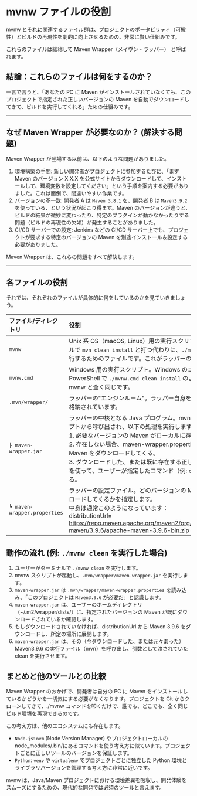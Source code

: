 # mvnw ファイルの役割

mvnw とそれに関連するファイル群は、プロジェクトのポータビリティ（可搬性）とビルドの再現性を劇的に向上させるための、非常に賢い仕組みです。

これらのファイルは総称して Maven Wrapper（メイヴン・ラッパー） と呼ばれます。

## 結論：これらのファイルは何をするのか？

一言で言うと、「あなたの PC に Maven がインストールされていなくても、このプロジェクトで指定された正しいバージョンの Maven を自動でダウンロードしてきて、ビルドを実行してくれる」ための仕組みです。

---

## なぜ Maven Wrapper が必要なのか？ (解決する問題)

Maven Wrapper が登場する以前は、以下のような問題がありました。

1.  環境構築の手間: 新しい開発者がプロジェクトに参加するたびに、「まず Maven のバージョン X.X.X を公式サイトからダウンロードして、インストールして、環境変数を設定してください」という手順を案内する必要がありました。これは面倒で、間違いやすい作業です。
2.  バージョンの不一致: 開発者 A は `Maven 3.8.1` を、開発者 B は `Maven3.9.2`を使っている、という状況が起こり得ます。Maven のバージョンが違うと、ビルドの結果が微妙に変わったり、特定のプラグインが動かなかったりする問題（ビルドの再現性の欠如）が発生することがありました。
3.  CI/CD サーバーでの設定: Jenkins などの CI/CD サーバー上でも、プロジェクトが要求する特定のバージョンの Maven を別途インストール＆設定する必要がありました。

Maven Wrapper は、これらの問題をすべて解決します。

---

## 各ファイルの役割

それでは、それぞれのファイルが具体的に何をしているのかを見ていきましょう。

| ファイル/ディレクトリ        | 役割                                                                                                                                                                                                                                                                                                                                                                                                                       |
| :--------------------------- | :------------------------------------------------------------------------------------------------------------------------------------------------------------------------------------------------------------------------------------------------------------------------------------------------------------------------------------------------------------------------------------------------------------------------- |
| `mvnw`                       | Unix 系 OS（macOS, Linux）用の実行スクリプト。あなたがターミナルで `mvn clean install` と打つ代わりに、`./mvnw clean install` と実行するためのファイルです。これがラッパーの本体です。                                                                                                                                                                                                                                     |
| `mvnw.cmd`                   | Windows 用の実行スクリプト。Windows のコマンドプロンプトや PowerShell で `./mvnw.cmd clean install` のように使います。機能は mvnw と全く同じです。                                                                                                                                                                                                                                                                         |
| `.mvn/wrapper/`              | ラッパーの"エンジンルーム"。ラッパー自身を動かすためのファイルが格納されています。                                                                                                                                                                                                                                                                                                                                         |
| `┣ maven-wrapper.jar`        | ラッパーの中核となる Java プログラム。mvnw や mvnw.cmd スクリプトから呼び出され、以下の処理を実行します。<br>1. 必要なバージョンの Maven がローカルに存在するかチェックする。<br>2. 存在しない場合、maven-wrapper.properties に書かれた URL から Maven をダウンロードしてくる。<br>3. ダウンロードした、または既に存在する正しいバージョンの Maven を使って、ユーザーが指定したコマンド（例: `clean install`）を実行する。 |
| `┗ maven-wrapper.properties` | ラッパーの設定ファイル。どのバージョンの Maven をどこからダウンロードしてくるかを指定します。<br>中身は通常このようになっています：<br>distributionUrl= https://repo.maven.apache.org/maven2/org/apache/maven/apache-maven/3.9.6/apache-maven-3.9.6-bin.zip                                                                                                                                                                |

## 動作の流れ (例: `./mvnw clean` を実行した場合)

1.  ユーザーがターミナルで `./mvnw clean` を実行します。
2.  mvnw スクリプトが起動し、`.mvn/wrapper/maven-wrapper.jar` を実行します。
3.  `maven-wrapper.jar` は `.mvn/wrapper/maven-wrapper.properties` を読み込み、「このプロジェクトは `Maven3.9.6` が必要だ」と認識します。
4.  `maven-wrapper.jar` は、ユーザーのホームディレクトリ（~/.m2/wrapper/dists/）に、指定されたバージョンの Maven が既にダウンロードされているか確認します。
5.  もしダウンロードされていなければ、distributionUrl から Maven 3.9.6 をダウンロードし、所定の場所に展開します。
6.  `maven-wrapper.jar` は、その（今ダウンロードした、または元々あった）Maven3.9.6 の実行ファイル（mvn）を呼び出し、引数として渡されていた clean を実行させます。

## まとめと他のツールとの比較

Maven Wrapper のおかげで、開発者は自分の PC に Maven をインストールしているかどうかを一切気にする必要がなくなります。プロジェクトを Git からクローンしてきて、./mvnw コマンドを叩くだけで、誰でも、どこでも、全く同じビルド環境を再現できるのです。

この考え方は、他のエコシステムにも存在します。

- `Node.js`: `nvm` (Node Version Manager) やプロジェクトローカルの node_modules/.bin/にあるコマンドを使う考え方に似ています。プロジェクトごとに正しいツールのバージョンを保証します。
- `Python`: `venv` や `virtualenv` でプロジェクトごとに独立した Python 環境とライブラリバージョンを管理する考え方に非常に近いです。

mvnw は、Java/Maven プロジェクトにおける環境差異を吸収し、開発体験をスムーズにするための、現代的な開発では必須のツールと言えます。
